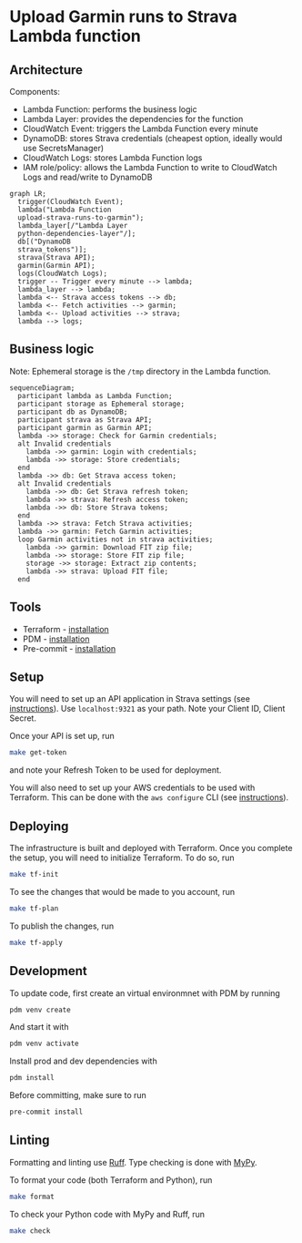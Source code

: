 # Upload Garmin runs to Strava Lambda function

## Architecture
Components:
* Lambda Function: performs the business logic
* Lambda Layer: provides the dependencies for the function
* CloudWatch Event: triggers the Lambda Function every minute
* DynamoDB: stores Strava credentials (cheapest option, ideally would use SecretsManager)
* CloudWatch Logs: stores Lambda Function logs
* IAM role/policy: allows the Lambda Function to write to CloudWatch Logs and read/write to DynamoDB

```mermaid
graph LR;
  trigger(CloudWatch Event);
  lambda("Lambda Function
  upload-strava-runs-to-garmin");
  lambda_layer[/"Lambda Layer
  python-dependencies-layer"/];
  db[("DynamoDB
  strava_tokens")];
  strava(Strava API);
  garmin(Garmin API);
  logs(CloudWatch Logs);
  trigger -- Trigger every minute --> lambda;
  lambda_layer --> lambda;
  lambda <-- Strava access tokens --> db;
  lambda <-- Fetch activities --> garmin;
  lambda <-- Upload activities --> strava;
  lambda --> logs;
```

## Business logic
Note: Ephemeral storage is the `/tmp` directory in the Lambda function.

```mermaid
sequenceDiagram;
  participant lambda as Lambda Function;
  participant storage as Ephemeral storage;
  participant db as DynamoDB;
  participant strava as Strava API;
  participant garmin as Garmin API;
  lambda ->> storage: Check for Garmin credentials;
  alt Invalid credentials
    lambda ->> garmin: Login with credentials;
    lambda ->> storage: Store credentials;
  end
  lambda ->> db: Get Strava access token;
  alt Invalid credentials
    lambda ->> db: Get Strava refresh token;
    lambda ->> strava: Refresh access token;
    lambda ->> db: Store Strava tokens;
  end
  lambda ->> strava: Fetch Strava activities;
  lambda ->> garmin: Fetch Garmin activities;
  loop Garmin activities not in strava activities;
    lambda ->> garmin: Download FIT zip file;
    lambda ->> storage: Store FIT zip file;
    storage ->> storage: Extract zip contents;
    lambda ->> strava: Upload FIT file;
  end
```

## Tools
* Terraform - [installation](https://developer.hashicorp.com/terraform/tutorials/aws-get-started/install-cli)
* PDM - [installation](https://pdm-project.org/latest/#recommended-installation-method)
* Pre-commit - [installation](https://pre-commit.com/#installation)

## Setup
You will need to set up an API application in Strava settings (see [instructions](https://developers.strava.com/docs/getting-started/#account)). Use `localhost:9321` as your path. Note your Client ID, Client Secret.

Once your API is set up, run
```bash
make get-token
```
and note your Refresh Token to be used for deployment.

You will also need to set up your AWS credentials to be used with Terraform. This can be done with the `aws configure` CLI (see [instructions](https://docs.aws.amazon.com/cli/latest/userguide/cli-chap-configure.html)).

## Deploying
The infrastructure is built and deployed with Terraform. Once you complete the setup, you will need to initialize Terraform. To do so, run
```bash
make tf-init
```

To see the changes that would be made to you account, run
```bash
make tf-plan
```

To publish the changes, run
```bash
make tf-apply
```

## Development
To update code, first create an virtual environmnet with PDM by running
```bash
pdm venv create
```
And start it with
```bash
pdm venv activate
```

Install prod and dev dependencies with
```bash
pdm install
```

Before committing, make sure to run
```bash
pre-commit install
```

## Linting
Formatting and linting use [Ruff](https://docs.astral.sh/ruff). Type checking is done with [MyPy](https://mypy.readthedocs.io/en/stable/).

To format your code (both Terraform and Python), run
```bash
make format
```

To check your Python code with MyPy and Ruff, run
```bash
make check
```
